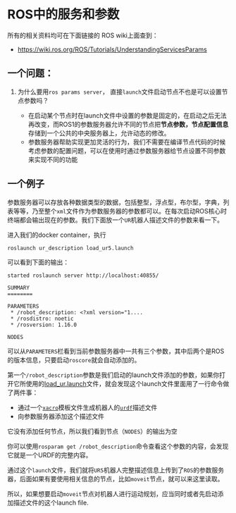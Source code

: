 # ROS中的服务和参数

所有的相关资料均可在下面链接的 ROS wiki上面查到：
- https://wiki.ros.org/ROS/Tutorials/UnderstandingServicesParams

## 一个问题：

1. 为什么要用`ros params server`， 直接`launch`文件启动节点不也是可以设置节点参数吗？

   - 在启动某个节点时在launch文件中设置的参数是固定的，在启动之后无法再改变，而ROS1的参数服务器允许不同的节点把**节点参数，节点配置信息**存储到一个公共的中央服务器上，允许动态的修改。
   - 参数服务器帮助实现更加灵活的行为，我们不需要在编译节点代码的时候考虑参数的配置问题，可以在使用时通过参数服务器给节点设置不同参数来实现不同的功能

## 一个例子
参数服务器可以存放各种数据类型的数据，包括整型，浮点型，布尔型，字典，列表等等，乃至整个`xml`文件作为参数服务器的参数都可以。在每次启动ROS核心时终端都会输出现在的参数。我们下面放一个`UR`机器人描述文件的参数来看一下。

进入我们的docker container，执行
```bash{.line-numbers}
roslaunch ur_description load_ur5.launch
```

可以看到下面的输出：
```bash{.line-numbers}
started roslaunch server http://localhost:40855/

SUMMARY
========

PARAMETERS
 * /robot_description: <?xml version="1....
 * /rosdistro: noetic
 * /rosversion: 1.16.0

NODES
```

可以从`PARAMETERS`栏看到当前参数服务器中一共有三个参数，其中后两个是ROS的版本信息，只要启动`roscore`就会自动添加的。

第一个`/robot_description`参数是我们启动的launch文件添加的参数，如果你打开它所使用的[load_ur.launch](https://github.com/ros-industrial/universal_robot/blob/noetic-devel/ur_description/launch/load_ur.launch)文件，就会发现这个launch文件里面用了一行命令做了两件事：
- 通过一个[`xacro`](urdf.md)模板文件生成机器人的[`urdf`](urdf.md)描述文件
- 向参数服务器添加这个描述文件

它没有添加任何节点，所以我们看到节点（`NODES`）的输出为空

你可以使用`rosparam get /robot_description`命令查看这个参数的内容，会发现它就是一个URDF的完整内容。

通过这个`launch`文件，我们就将`UR5`机器人完整描述信息上传到了`ROS`的参数服务器，后面如果有要使用相关信息的节点，比如`moveit`节点，就可以来这里读取。

所以，如果想要启动`moveit`节点对机器人进行运动规划，应当同时或者先启动添加描述文件的这个launch file.